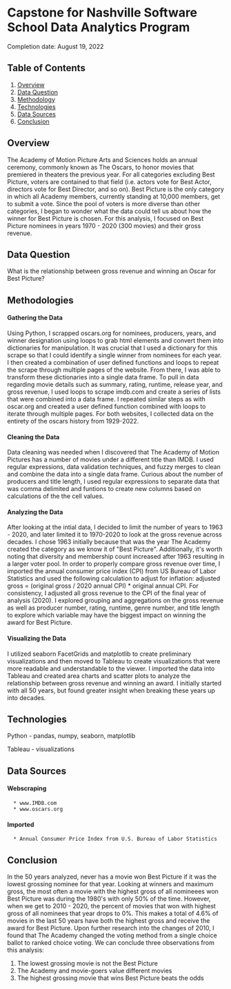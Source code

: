 # Capstone for Nashville Software School Data Analytics Program

Completion date: August 19, 2022      

## Table of Contents
1. [Overview](#overview)
2. [Data Question](#dataquestion)
3. [Methodology](#methodology)
4. [Technologies](#technologies)
5. [Data Sources](#datasources)
6. [Conclusion](#conclusion)

<a name="overview"></a>
## Overview
  The Academy of Motion Picture Arts and Sciences holds an annual ceremony, commonly known as The Oscars, to honor movies that premiered in theaters the previous year. For all categories excluding Best Picture, voters are contained to that field (i.e. actors vote for Best Actor, directors vote for Best Director, and so on). Best Picture is the only category in which all Academy members, currently standing at 10,000 members, get to submit a vote. Since the pool of voters is more diverse than other categories, I began to wonder what the data could tell us about how the winner for Best Picture is chosen. For this analysis, I focused on Best Picture nominees in years 1970 - 2020 (300 movies) and their gross revenue.
<a name="dataquestion"></a>
## Data Question
  What is the relationship between gross revenue and winning an Oscar for Best Picture?
<a name="methodology"></a>
## Methodologies
  #### Gathering the Data
  Using Python, I scrapped oscars.org for nominees, producers, years, and winner designation using loops to grab html elements and convert them into dictionaries for manipulation. It was crucial that I used a dictionary for this scrape so that I could identify a single winner from nominees for each year. I then created a combination of user defined functions and loops to repeat the scrape through multiple pages of the website. From there, I was able to transform these dictionaries into a single data frame. 
  To pull in data regarding movie details such as summary, rating, runtime, release year, and gross revenue, I used loops to scrape imdb.com and create a series of lists that were combined into a data frame. I repeated similar steps as with oscar.org and created a user defined function combined with loops to iterate through multiple pages.
  For both websites, I collected data on the entirety of the oscars history from 1929-2022.
  
  #### Cleaning the Data
  Data cleaning was needed when I discovered that The Academy of Motion Pictures has a number of movies under a different title than IMDB. I used regular expressions, data validation techniques, and fuzzy merges to clean and combine the data into a single data frame. Curious about the number of producers and title length, I used regular expressions to separate data that was comma delimited and funtions to create new columns based on calculations of the the cell values.

  #### Analyzing the Data
   After looking at the intial data, I decided to limit the number of years to 1963 - 2020, and later limited it to 1970-2020 to look at the gross revenue across decades. I chose 1963 initially because that was the year The Academy created the category as we know it of "Best Picture". Additionally, it's worth noting that diversity and membership count increased after 1963 resulting in a larger voter pool. 
    In order to properly compare gross revenue over time, I imported the annual consumer price index (CPI) from US Bureau of Labor Statistics and used the following calculation to adjust for inflation: adjusted gross = (original gross / 2020 annual CPI) * original annual CPI. For consistency, I adjusted all gross revenue to the CPI of the final year of analysis (2020). 
    I explored grouping and aggregations on the gross revenue as well as producer number, rating, runtime, genre number, and title length to explore which variable may have the biggest impact on winning the award for Best Picture.

  #### Visualizing the Data
   I utilized seaborn FacetGrids and matplotlib to create preliminary visualizations and then moved to Tableau to create visualizations that were more readable and understandable to the viewer. I imported the data into Tableau and created area charts and scatter plots to analyze the relationship between gross revenue and winning an award. I initially started with all 50 years, but found greater insight when breaking these years up into decades. 

<a name="technologies"></a>
## Technologies
Python - pandas, numpy, seaborn, matplotlib

Tableau - visualizations
<a name="datasources"></a>
## Data Sources
  #### Webscraping
      * www.IMDB.com
      * www.oscars.org
  
  #### Imported
      * Annual Consumer Price Index from U.S. Bureau of Labor Statistics
<a name="conclusion"></a>
## Conclusion
  In the 50 years analyzed, never has a movie won Best Picture if it was the lowest grossing nominee for that year. Looking at winners and maximum gross, the most often a movie with the highest gross of all nomineees won Best Picture was during the 1980's with only 50% of the time. However, when we get to 2010 - 2020, the percent of movies that won with highest gross of all nominees that year drops to 0%. This makes a total of 4.6% of movies in the last 50 years have both the highest gross and receive the award for Best Picture. Upon further research into the changes of 2010, I found that The Academy changed the voting method from a single choice ballot to ranked choice voting. We can conclude three observations from this analysis: 
  1) The lowest grossing movie is not the Best Picture
  2) The Academy and movie-goers value different movies
  3) The highest grossing movie that wins Best Picture beats the odds
